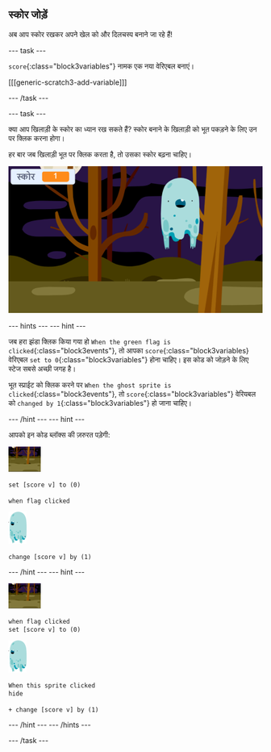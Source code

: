## स्कोर जोड़ें

अब आप स्कोर रखकर अपने खेल को और दिलचस्प बनाने जा रहे हैं!

\--- task \---

`score`{:class="block3variables"} नामक एक नया वेरिएबल बनाएं।

[[[generic-scratch3-add-variable]]]

\--- /task \---

\--- task \---

क्या आप खिलाड़ी के स्कोर का ध्यान रख सकते हैं? स्कोर बनाने के खिलाड़ी को भूत पकड़ने के लिए उन पर क्लिक करना होगा।

हर बार जब खिलाड़ी भूत पर क्लिक करता है, तो उसका स्कोर बढ़ना चाहिए।

![स्कोर बढ़ाना](images/ghost-score-test.png)

\--- hints \--- \--- hint \---

जब हरा झंडा क्लिक किया गया हो `When the green flag is clicked`{:class="block3events"}, तो आपका `score`{:class="block3variables} वेरिएबल `set to 0`{:class="block3variables"} होना चाहिए। इस कोड को जोड़ने के लिए स्टेज सबसे अच्छी जगह है।

भूत स्प्राईट को क्लिक करने पर `When the ghost sprite is clicked`{:class="block3events"}, तो `score`{:class="block3variables"} वेरियबल को `changed by 1`{:class="block3variables"} हो जाना चाहिए।

\--- /hint \--- \--- hint \---

आपको इन कोड ब्लॉक्स की ज़रुरत पड़ेगी:

![बैकड्रॉप आइकन](images/ghost-backdrop.png)

```blocks3
set [score v] to (0)

when flag clicked
```

![भूत स्प्राइट](images/ghost-sprite.png)

```blocks3
change [score v] by (1)
```

\--- /hint \--- \--- hint \---

![बैकड्रॉप आइकन](images/ghost-backdrop.png)

```blocks3
when flag clicked
set [score v] to (0)
```

![भूत स्प्राइट](images/ghost-sprite.png)

```blocks3
When this sprite clicked
hide

+ change [score v] by (1)
```

\--- /hint \--- \--- /hints \---

\--- /task \---
